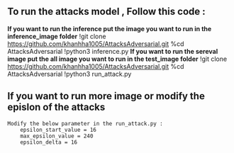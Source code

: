 ## To run the attacks model  , Follow this code :
 **If you want to run the inference put the image you want to run in the inference_image folder**
 !git clone https://github.com/khanhha1005/AttacksAdversarial.git
 %cd AttacksAdversarial
 !python3 inference.py
 **If you want to run the sereval image put the all image you want to run in the test_image folder**
 !git clone https://github.com/khanhha1005/AttacksAdversarial.git
 %cd AttacksAdversarial
 !python3 run_attack.py
## If you want to run more image or modify the epislon of the attacks
    Modify the below parameter in the run_attack.py :
        epsilon_start_value = 16
        max_epsilon_value = 240
        epsilon_delta = 16
